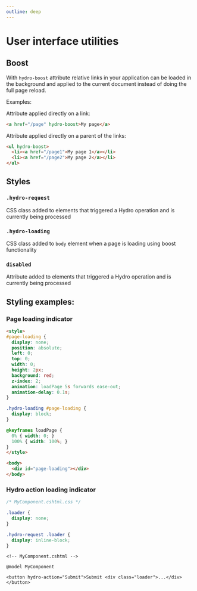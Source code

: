 ```yaml
---
outline: deep
---
```


# User interface utilities

## Boost

With `hydro-boost` attribute relative links in your application can be loaded in the background and applied to the current document instead of doing the full page reload.

Examples:

Attribute applied directly on a link:
```html
<a href="/page" hydro-boost>My page</a>
```

Attribute applied directly on a parent of the links:
```html
<ul hydro-boost>
  <li><a href="/page1">My page 1</a></li>
  <li><a href="/page2">My page 2</a></li>
</ul>
```

## Styles

### `.hydro-request`
CSS class added to elements that triggered a Hydro operation and is currently being processed

### `.hydro-loading`
CSS class added to `body` element when a page is loading using boost functionality

### `disabled`
Attribute added to elements that triggered a Hydro operation and is currently being processed

## Styling examples:

### Page loading indicator

```html
<style>
#page-loading {
  display: none;
  position: absolute;
  left: 0;
  top: 0;
  width: 0;
  height: 2px;
  background: red;
  z-index: 2;
  animation: loadPage 5s forwards ease-out;
  animation-delay: 0.1s;
}

.hydro-loading #page-loading {
  display: block;
}

@keyframes loadPage {
  0% { width: 0; }
  100% { width: 100%; }
}
</style>

<body>
  <div id="page-loading"></div>
</body>
```

### Hydro action loading indicator

```css
/* MyComponent.cshtml.css */

.loader {
  display: none;
}

.hydro-request .loader {
  display: inline-block;
}
```

```razor
<!-- MyComponent.cshtml -->

@model MyComponent

<button hydro-action="Submit">Submit <div class="loader">...</div></button>
```
